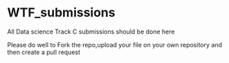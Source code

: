 # WTF_submissions
All Data science Track C submissions should be done here

Please do well to Fork the repo,upload your file on your own repository and then create a pull request
